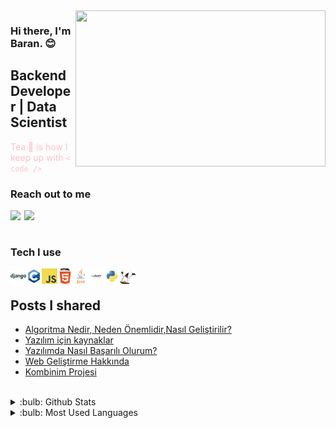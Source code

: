 <img src="https://media.giphy.com/media/v1.Y2lkPTc5MGI3NjExYWI2NzdkYzM3MzI0ZDM4MGIwZmMzNGNkYmIwMGUwOTU2MGFkMTBhZSZjdD1n/l1J9sBOqBIvnafnUc/giphy.gif" align="right" width="400" height="250">

### Hi there, I'm Baran. :blush:

## Backend Developer | Data Scientist

<font color="pink">Tea :tea: is how I keep up with `< code />` </font>

### Reach out to me

[<img  width="22" src="https://unpkg.com/simple-icons@v4/icons/twitter.svg" align="left" />][twitter]
[<img  width="22" src="https://unpkg.com/simple-icons@v4/icons/linkedin.svg" align="left" />][linkedin]

<br />
<br />

### Tech I use

<img align="left"  src="https://raw.githubusercontent.com/github/explore/7456fdff59816d37ef383a6c8f32a26ff7332db2/topics/django/django.png" width="25" height="25" />
<img align="left" src="https://raw.githubusercontent.com/github/explore/f3e22f0dca2be955676bc70d6214b95b13354ee8/topics/c/c.png" width="25" height="25" />
<img align="left" src="https://raw.githubusercontent.com/github/explore/80688e429a7d4ef2fca1e82350fe8e3517d3494d/topics/javascript/javascript.png" width="25" height="25" />
<img align="left" src="https://raw.githubusercontent.com/github/explore/80688e429a7d4ef2fca1e82350fe8e3517d3494d/topics/html/html.png" width="25" height="25" />
<img align="left" src="https://raw.githubusercontent.com/github/explore/5b3600551e122a3277c2c5368af2ad5725ffa9a1/topics/java/java.png" width="25" height="25" />
<img align="left" src="https://raw.githubusercontent.com/github/explore/80688e429a7d4ef2fca1e82350fe8e3517d3494d/topics/jquery/jquery.png" width="25" height="25" />
<img align="left" src="https://raw.githubusercontent.com/github/explore/80688e429a7d4ef2fca1e82350fe8e3517d3494d/topics/python/python.png" width="25" height="25" />
<img align="left" src="https://raw.githubusercontent.com/github/explore/837a7c42714572f343238a9110f2aa7ccebf9ea5/topics/swing/swing.png" width="25" height="25" />

<br />

## Posts I shared

<!-- POST:START -->
- [Algoritma Nedir, Neden Önemlidir,Nasıl Geliştirilir?](https://www.instagram.com/p/CiAsS_kDJld/)
- [Yazılım için kaynaklar](https://www.instagram.com/p/CiLl9Gtrm3A/)
- [Yazılımda Nasıl Başarılı Olurum?](https://www.instagram.com/p/Cip8ZVhvdrG/)
- [Web Geliştirme Hakkında](https://www.instagram.com/p/CjBSEADrPzw/)
- [Kombinim Projesi](https://www.linkedin.com/feed/update/urn:li:activity:7032479254000939008/)
<!-- POST:END -->

<br />

<details>
<summary>:bulb: Github Stats</summary>
<img src="https://github-readme-stats.vercel.app/api?username=Baranll0&show_icons=true&theme=radical" >

</details>

<details>
<summary>:bulb:  Most Used Languages</summary>
<img src="https://github-readme-stats.vercel.app/api/top-langs/?username=Baranll0&theme=dark&langs_count=8" >
</details>

[twitter]: https://twitter.com/Baranll0
[linkedin]: https://www.linkedin.com/in/baran-güçlü-207b1a226/
